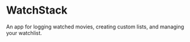 # WatchStack
An app for logging watched movies, creating custom lists, and managing your watchlist.

